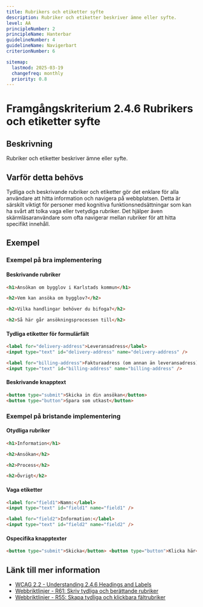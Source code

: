 ```yaml
---
title: Rubrikers och etiketter syfte
description: Rubriker och etiketter beskriver ämne eller syfte.
level: AA
principleNumber: 2
principleName: Hanterbar
guidelineNumber: 4
guidelineName: Navigerbart
criterionNumber: 6

sitemap:
  lastmod: 2025-03-19
  changefreq: monthly
  priority: 0.8
---
```


# Framgångskriterium 2.4.6 Rubrikers och etiketter syfte

## Beskrivning

Rubriker och etiketter beskriver ämne eller syfte.

## Varför detta behövs

Tydliga och beskrivande rubriker och etiketter gör det enklare för alla användare att hitta information och navigera på webbplatsen. Detta är särskilt viktigt för personer med kognitiva funktionsnedsättningar som kan ha svårt att tolka vaga eller tvetydiga rubriker. Det hjälper även skärmläsaranvändare som ofta navigerar mellan rubriker för att hitta specifikt innehåll.

## Exempel

### Exempel på bra implementering

#### Beskrivande rubriker

```html
<h1>Ansökan om bygglov i Karlstads kommun</h1>

<h2>Vem kan ansöka om bygglov?</h2>

<h2>Vilka handlingar behöver du bifoga?</h2>

<h2>Så här går ansökningsprocessen till</h2>
```

#### Tydliga etiketter för formulärfält

```html
<label for="delivery-address">Leveransadress</label>
<input type="text" id="delivery-address" name="delivery-address" />

<label for="billing-address">Fakturaadress (om annan än leveransadress)</label>
<input type="text" id="billing-address" name="billing-address" />
```

#### Beskrivande knapptext

```html
<button type="submit">Skicka in din ansökan</button>
<button type="button">Spara som utkast</button>
```

### Exempel på bristande implementering

#### Otydliga rubriker

```html
<h1>Information</h1>

<h2>Ansökan</h2>

<h2>Process</h2>

<h2>Övrigt</h2>
```

#### Vaga etiketter

```html
<label for="field1">Namn:</label>
<input type="text" id="field1" name="field1" />

<label for="field2">Information:</label>
<input type="text" id="field2" name="field2" />
```

#### Ospecifika knapptexter

```html
<button type="submit">Skicka</button> <button type="button">Klicka här</button>
```

## Länk till mer information

- [WCAG 2.2 - Understanding 2.4.6 Headings and Labels](https://www.w3.org/WAI/WCAG22/Understanding/headings-and-labels.html)
- [Webbriktlinjer - R61: Skriv tydliga och berättande rubriker](https://www.digg.se/webbriktlinjer/alla-webbriktlinjer/skriv-tydliga-och-berattande-rubriker)
- [Webbriktlinjer - R55: Skapa tydliga och klickbara fältrubriker](https://www.digg.se/webbriktlinjer/alla-webbriktlinjer/skapa-tydliga-och-klickbara-faltrubriker)
